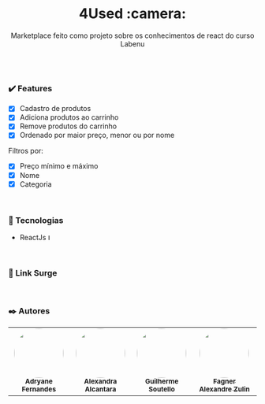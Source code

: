 <h1 align='center'>4Used :camera:</h1>
<p align='center'>Marketplace feito como projeto sobre os conhecimentos de react do curso Labenu</p>
<br /><br />

### :heavy_check_mark: Features 
- [x] Cadastro de produtos
- [x] Adiciona produtos ao carrinho 
- [x] Remove produtos do carrinho
- [x] Ordenado por maior preço, menor ou por nome

Filtros por: 
  - [x] Preço mínimo e máximo
  - [x] Nome
  - [x] Categoria

<br />

### :wrench: Tecnologias 
- ReactJs <img src="https://miro.medium.com/max/500/1*cPh7ujRIfcHAy4kW2ADGOw.png" width="12px" alt="Logo react"/>

<br />

### :rocket: Link Surge 

<br />

### :black_nib: Autores 
<table>
  <tr>
    <td align="center"><a href="https://github.com/adryanefernandes"><img style="border-radius: 50%;" src="https://avatars.githubusercontent.com/u/76170319?s=400&u=c79a37b29d25709e380c64ae9d9432b35f72638e&v=4" width="100px;" alt=""/><br /><sub><b>Adryane Fernandes</b></sub></a><br />
    <td align="center"><a href="https://github.com/alexa2me"><img style="border-radius: 50%;" src="https://avatars.githubusercontent.com/u/63327969?v=4" width="100px;" alt=""/><br /><sub><b>Alexandra Alcantara</b></sub></a><br />
    <td align="center"><a href="https://github.com/guilhermesoutello"><img style="border-radius: 50%;" src="https://avatars.githubusercontent.com/u/77966501?v=4" width="100px;" alt=""/><br /><sub><b>Guilherme Soutello</b></sub></a><br />
    <td align="center"><a href="https://github.com/fagnerzulin"><img style="border-radius: 50%;" src="https://avatars.githubusercontent.com/u/52076737?v=4" width="100px;" alt=""/><br /><sub><b>Fagner Alexandre Zulin</b></sub></a><br />
  </tr>
</table>

